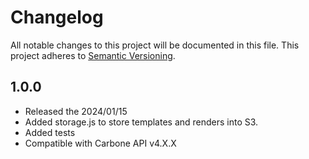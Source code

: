 # Changelog

All notable changes to this project will be documented in this file. This project adheres to [Semantic Versioning](https://semver.org/spec/v2.0.0.html).

## 1.0.0 
- Released the 2024/01/15
- Added storage.js to store templates and renders into S3.
- Added tests
- Compatible with Carbone API v4.X.X